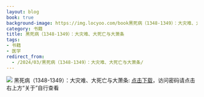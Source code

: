 ```yaml
---
layout: blog
book: true
background-image: https://img.locyoo.com/book黑死病（1348-1349）：大灾难、大死亡与大萧条.jpg
category: 书籍
title: 黑死病（1348-1349）：大灾难、大死亡与大萧条
tags:
- 书籍
- 医学
redirect_from:
  - /2024/03/黑死病（1348-1349）：大灾难、大死亡与大萧条/
---
```

![](https://img.locyoo.com/book黑死病（1348-1349）：大灾难、大死亡与大萧条.jpg)
黑死病（1348-1349）：大灾难、大死亡与大萧条: <a name = "ref1" href="https://url18.ctfile.com/f/50983618-1375544845-ef1030?p=3619">点击下载</a>，访问密码请点击右上方“关于”自行查看